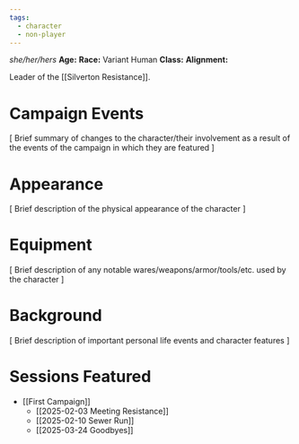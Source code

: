 ```yaml
---
tags:
  - character
  - non-player
---
```

_she/her/hers_
**Age:**
**Race:** Variant Human
**Class:**
**Alignment:**

Leader of the [[Silverton Resistance]].
# Campaign Events

\[ Brief summary of changes to the character/their involvement as a result of the events of the campaign in which they are featured ]

# Appearance

\[ Brief description of the physical appearance of the character ]

# Equipment

\[ Brief description of any notable wares/weapons/armor/tools/etc. used by the character ]

# Background

\[ Brief description of important personal life events and character features ]

# Sessions Featured

- [[First Campaign]]
	- [[2025-02-03 Meeting Resistance]]
	- [[2025-02-10 Sewer Run]]
	- [[2025-03-24 Goodbyes]]